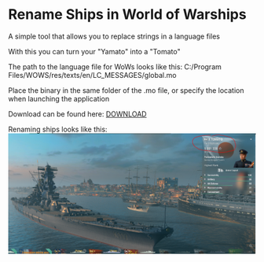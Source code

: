 # Rename Ships in World of Warships

A simple tool that allows you to replace strings in a language files

With this you can turn your "Yamato" into a "Tomato"

The path to the language file for WoWs looks like this:
C:/Program Files/WOWS/res/texts/en/LC_MESSAGES/global.mo

Place the binary in the same folder of the .mo file, or specify the location when launching the application

Download can be found here: [DOWNLOAD](https://github.com/Yoshi-E/Rename-Ships-in-World-of-Warships/releases/download/1.0/wows_renameShips.rar)


Renaming ships looks like this:
![Image of Yamato](https://github.com/Yoshi-E/Rename-Ships-in-World-of-Warships/blob/master/images/tomato.PNG?raw=true)